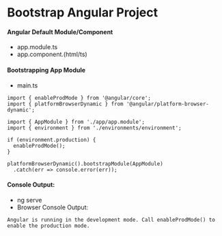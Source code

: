 # Bootstrap Angular Project

#### Angular Default Module/Component
* app.module.ts
* app.component.(html/ts)

#### Bootstrapping App Module
* main.ts
```
import { enableProdMode } from '@angular/core';
import { platformBrowserDynamic } from '@angular/platform-browser-dynamic';

import { AppModule } from './app/app.module';
import { environment } from './environments/environment';

if (environment.production) {
  enableProdMode();
}

platformBrowserDynamic().bootstrapModule(AppModule)
  .catch(err => console.error(err));
```

#### Console Output:
* ng serve
* Browser Console Output:
```
Angular is running in the development mode. Call enableProdMode() to enable the production mode.
```


